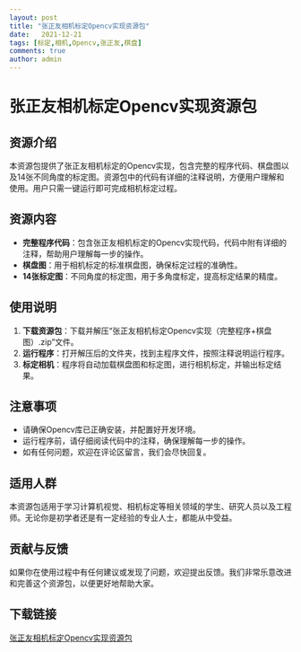 ```yaml
---
layout: post
title: "张正友相机标定Opencv实现资源包"
date:   2021-12-21
tags: [标定,相机,Opencv,张正友,棋盘]
comments: true
author: admin
---
```

# 张正友相机标定Opencv实现资源包

## 资源介绍

本资源包提供了张正友相机标定的Opencv实现，包含完整的程序代码、棋盘图以及14张不同角度的标定图。资源包中的代码有详细的注释说明，方便用户理解和使用。用户只需一键运行即可完成相机标定过程。

## 资源内容

- **完整程序代码**：包含张正友相机标定的Opencv实现代码，代码中附有详细的注释，帮助用户理解每一步的操作。
- **棋盘图**：用于相机标定的标准棋盘图，确保标定过程的准确性。
- **14张标定图**：不同角度的标定图，用于多角度标定，提高标定结果的精度。

## 使用说明

1. **下载资源包**：下载并解压“张正友相机标定Opencv实现（完整程序+棋盘图）.zip”文件。
2. **运行程序**：打开解压后的文件夹，找到主程序文件，按照注释说明运行程序。
3. **标定相机**：程序将自动加载棋盘图和标定图，进行相机标定，并输出标定结果。

## 注意事项

- 请确保Opencv库已正确安装，并配置好开发环境。
- 运行程序前，请仔细阅读代码中的注释，确保理解每一步的操作。
- 如有任何问题，欢迎在评论区留言，我们会尽快回复。

## 适用人群

本资源包适用于学习计算机视觉、相机标定等相关领域的学生、研究人员以及工程师。无论你是初学者还是有一定经验的专业人士，都能从中受益。

## 贡献与反馈

如果你在使用过程中有任何建议或发现了问题，欢迎提出反馈。我们非常乐意改进和完善这个资源包，以便更好地帮助大家。

## 下载链接

[张正友相机标定Opencv实现资源包](https://pan.quark.cn/s/e6db28ee976f)